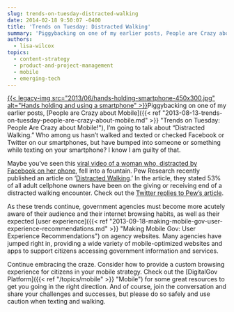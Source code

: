 ```yaml
---
slug: trends-on-tuesday-distracted-walking
date: 2014-02-18 9:50:07 -0400
title: 'Trends on Tuesday: Distracted Walking'
summary: 'Piggybacking on one of my earlier posts, People are Crazy about Mobile, I’m going to talk about &#8220;Distracted Walking.&#8221; Who among us hasn&#8217;t walked and texted or checked Facebook or Twitter on our smartphones, but have bumped into someone or something while texting on your smartphone? I'
authors:
  - lisa-wilcox
topics:
  - content-strategy
  - product-and-project-management
  - mobile
  - emerging-tech
---
```


[{{< legacy-img src="2013/06/hands-holding-smartphone-450x300.jpg" alt="Hands holding and using a smartphone" >}}](https://s3.amazonaws.com/digitalgov/_legacy-img/2013/06/hands-holding-smartphone.jpg)Piggybacking on one of my earlier posts, [People are Crazy about Mobile]({{< ref "2013-08-13-trends-on-tuesday-people-are-crazy-about-mobile.md" >}} "Trends on Tuesday: People Are Crazy about Mobile!"), I’m going to talk about &#8220;Distracted Walking.&#8221; Who among us hasn&#8217;t walked and texted or checked Facebook or Twitter on our smartphones, but have bumped into someone or something while texting on your smartphone? I know I am guilty of that.

Maybe you&#8217;ve seen this [viral video of a woman who, distracted by Facebook on her phone](http://www.youtube.com/watch?v=bGpVpsaItpU), fell into a fountain. Pew Research recently published an article on ‘[Distracted Walking](http://www.pewresearch.org/fact-tank/2014/01/02/more-than-half-of-cell-owners-affected-by-distracted-walking/).’ In the article, they stated 53% of all adult cellphone owners have been on the giving or receiving end of a distracted walking encounter. Check out the [Twitter replies to Pew’s article](https://twitter.com/pewinternet/status/418775359690375168).

As these trends continue, government agencies must become more acutely aware of their audience and their internet browsing habits, as well as their expected [user experience]({{< ref "2013-09-18-making-mobile-gov-user-experience-recommendations.md" >}} "Making Mobile Gov: User Experience Recommendations") on agency websites. Many agencies have jumped right in, providing a wide variety of mobile-optimized websites and apps to support citizens accessing government information and services.

Continue embracing the craze. Consider how to provide a custom browsing experience for citizens in your mobile strategy. Check out the [DigitalGov Platform]({{< ref "/topics/mobile" >}} "Mobile") for some great resources to get you going in the right direction. And of course, join the conversation and share your challenges and successes, but please do so safely and use caution when texting and walking.